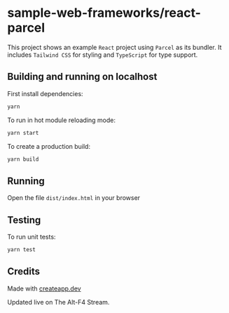 # sample-web-frameworks/react-parcel

This project shows an example `React` project using `Parcel` as its bundler. It includes `Tailwind CSS` for styling and `TypeScript` for type support.

## Building and running on localhost

First install dependencies:

```sh
yarn
```

To run in hot module reloading mode:

```sh
yarn start
```

To create a production build:

```sh
yarn build
```

## Running

Open the file `dist/index.html` in your browser

## Testing

To run unit tests:

```sh
yarn test
```

## Credits

Made with [createapp.dev](https://createapp.dev/)

Updated live on The Alt-F4 Stream.
